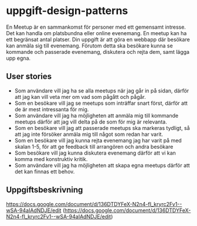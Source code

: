 # uppgift-design-patterns

En Meetup är en sammankomst för personer med ett gemensamt intresse. Det kan handla om platsbundna eller online evenemang. En meetup kan ha ett begränsat antal platser. Din uppgift är att göra en webbapp där besökare kan anmäla sig till evenemang. Förutom detta ska besökare kunna se kommande och passerade evenemang, diskutera och rejta dem, samt lägga upp egna.

## User stories
- Som användare vill jag ha se alla meetups när jag går in på sidan, därför att jag kan vill veta mer om vad som pågått och pågår.
- Som en besökare vill jag se meetups som inträffar snart först, därför att de är mest intressanta för mig.
- Som användare vill jag ha möjligheten att anmäla mig till kommande meetups därför att jag vill delta på de som för mig är relevanta.
- Som en besökare vill jag att passerade meetups ska markeras tydligt, så att jag inte försöker anmäla mig till något som redan har varit.
- Som en besökare vill jag kunna rejta evenemang jag har varit på med skalan 1-5, för att ge feedback till arrangören och andra besökare
- Som besökare vill jag kunna diskutera evenemang därför att vi kan komma med konstruktiv kritik.
- Som användare vill jag ha möjligheten att skapa egna meetups därför att det kan finnas ett behov.

## Uppgiftsbeskrivning

https://docs.google.com/document/d/136DTDYFeX-N2n4-fI_kryrc2Fv1--wSA-94aIAdNDJE/edit (https://docs.google.com/document/d/136DTDYFeX-N2n4-fI_kryrc2Fv1--wSA-94aIAdNDJE/edit)

